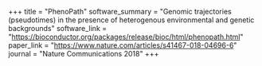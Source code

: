 +++
title = "PhenoPath"
software_summary = "Genomic trajectories (pseudotimes) in the presence of heterogenous environmental and genetic backgrounds"
software_link = "https://bioconductor.org/packages/release/bioc/html/phenopath.html"
paper_link = "https://www.nature.com/articles/s41467-018-04696-6"
journal = "Nature Communications 2018"
+++